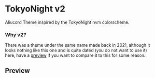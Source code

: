 # TokyoNight v2
Aliucord Theme inspired by the TokyoNight nvm colorscheme.

### Why v2?
There was a theme under the same name made back in 2021, although it looks nothing like this one and is quite dated (you do not want to use it)
here, have a [preview](https://files.catbox.moe/4g977d.png)
if you want to compare it to this for some reason.

## Preview
